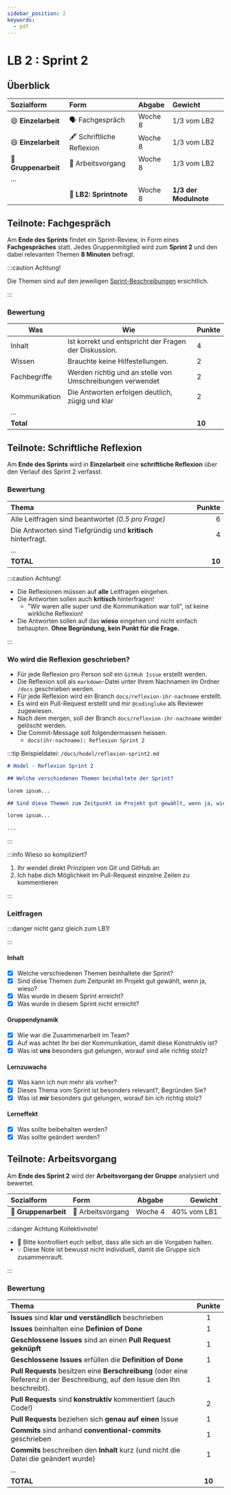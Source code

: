 ```yaml
---
sidebar_position: 2
keywords:
  - pdf
---
```


# LB 2 : Sprint 2

## Überblick

| Sozialform               | Form                      | Abgabe  | Gewicht               |
| :----------------------- | :------------------------ | :------ | :-------------------- |
| :smile: **Einzelarbeit** | 🗣️ Fachgespräch           | Woche 8 | 1/3 vom LB2           |
| :smile: **Einzelarbeit** | 🖋️ Schriftliche Reflexion | Woche 8 | 1/3 vom LB2           |
| 👬 **Gruppenarbeit**     | 👷 Arbeitsvorgang         | Woche 8 | 1/3 vom LB2           |
| ...                      |                           |         |                       |
|                          | 🏅 **LB2: Sprintnote**    | Woche 8 | **1/3 der Modulnote** |

## Teilnote: Fachgespräch

Am **Ende des Sprints** findet ein Sprint-Review, in Form eines
**Fachgespräches** statt. Jedes Gruppenmitglied wird zum **Sprint 2** und den
dabei relevanten Themen **8 Minuten** befragt.

:::caution Achtung!

Die Themen sind auf den jeweiligen [Sprint-Beschreibungen](../sprints/index.md)
ersichtlich.

:::

### Bewertung

| Was           | Wie                                                       | Punkte |
| ------------- | --------------------------------------------------------- | ------ |
| Inhalt        | Ist korrekt und entspricht der Fragen der Diskussion.     | 4      |
| Wissen        | Brauchte keine Hilfestellungen.                           | 2      |
| Fachbegriffe  | Werden richtig und an stelle von Umschreibungen verwendet | 2      |
| Kommunikation | Die Antworten erfolgen deutlich, zügig und klar           | 2      |
| ...           |                                                           |        |
| **Total**     |                                                           | **10** |

## Teilnote: Schriftliche Reflexion

Am **Ende des Sprints** wird in **Einzelarbeit** eine **schriftliche Reflexion**
über den Verlauf des Sprint 2 verfasst.

### Bewertung

| Thema                                                        | Punkte |
| :----------------------------------------------------------- | -----: |
| Alle Leitfragen sind beantwortet _(0.5 pro Frage)_           |      6 |
| Die Antworten sind Tiefgründig und **kritisch** hinterfragt. |      4 |
| ...                                                          |        |
| **TOTAL**                                                    | **10** |

:::caution Achtung!

- Die Reflexionen müssen auf **alle** Leitfragen eingehen.
- Die Antworten sollen auch **kritisch** hinterfragen!
  - "Wir waren alle super und die Kommunikation war toll", ist keine wirkliche
    Reflexion!
- Die Antworten sollen auf das **wieso** eingehen und nicht einfach behaupten.
  **Ohne Begründung, kein Punkt für die Frage.**

:::

### Wo wird die Reflexion geschrieben?

- Für jede Reflexion pro Person soll ein `GitHub Issue` erstellt werden.
- Die Reflexion soll als `markdown`-Datei unter Ihrem Nachnamen im Ordner
  `/docs` geschrieben werden.
- Für jede Reflexion wird ein Branch `docs/reflexion-ihr-nachname` erstellt.
- Es wird ein Pull-Request erstellt und mir `@codingluke` als Reviewer
  zugewiesen.
- Nach dem mergen, soll der Branch `docs/reflexion-ihr-nachname` wieder gelöscht
  werden.
- Die Commit-Message soll folgendermassen heissen.
  - `docs(ihr-nachname): Reflexion Sprint 2`

:::tip Beispieldatei: `/docs/hodel/reflexion-sprint2.md`

```markdown
# Hodel - Reflexion Sprint 2

## Welche verschiedenen Themen beinhaltete der Sprint?

lorem ipsum...

## Sind diese Themen zum Zeitpunkt im Projekt gut gewählt, wenn ja, wieso?

lorem ipsum...

...
```

:::

:::info Wieso so kompliziert?

1. Ihr wendet direkt Prinzipien von Git und GitHub an
2. Ich habe dich Möglichkeit im Pull-Request einzelne Zeilen zu kommentieren

:::

### Leitfragen

:::danger nicht ganz gleich zum LB1!

:::

#### Inhalt

- [x] Welche verschiedenen Themen beinhaltete der Sprint?
- [x] Sind diese Themen zum Zeitpunkt im Projekt gut gewählt, wenn ja, wieso?
- [x] Was wurde in diesem Sprint erreicht?
- [x] Was wurde in diesem Sprint nicht erreicht?

#### Gruppendynamik

- [x] Wie war die Zusammenarbeit im Team?
- [x] Auf was achtet Ihr bei der Kommunikation, damit diese Konstruktiv ist?
- [x] Was ist **uns** besonders gut gelungen, worauf sind alle richtig stolz?

#### Lernzuwachs

- [x] Was kann ich nun mehr als vorher?
- [x] Dieses Thema vom Sprint ist besonders relevant?, Begründen Sie?
- [x] Was ist **mir** besonders gut gelungen, worauf bin ich richtig stolz?

#### Lerneffekt

- [x] Was sollte beibehalten werden?
- [x] Was sollte geändert werden?

## Teilnote: Arbeitsvorgang

Am **Ende des Sprint 2** wird der **Arbeitsvorgang der Gruppe** analysiert und
bewertet.

| Sozialform           | Form              | Abgabe  |     Gewicht |
| :------------------- | :---------------- | :-----: | ----------: |
| 👬 **Gruppenarbeit** | 👷 Arbeitsvorgang | Woche 4 | 40% vom LB1 |

:::danger Achtung Kollektivnote!

- 👮 Bitte kontrolliert euch selbst, dass alle sich an die Vorgaben halten.
- 💡 Diese Note ist bewusst nicht individuell, damit die Gruppe sich
  zusammenrauft.

:::

### Bewertung

| Thema                                                                                                                         | Punkte |
| :---------------------------------------------------------------------------------------------------------------------------- | :----: |
| **Issues** sind **klar und verständlich** beschrieben                                                                         |   1    |
| **Issues** beinhalten eine **Definion of Done**                                                                               |   1    |
| **Geschlossene Issues** sind an einen **Pull Request geknüpft**                                                               |   1    |
| **Geschlossene Issues** erfüllen die **Definition of Done**                                                                   |   1    |
| **Pull Requests** besitzen eine **Berschreibung** (oder eine Referenz in der Beschreibung, auf den Issue den Ihn beschreibt). |   1    |
| **Pull Requests** sind **konstruktiv** kommentiert (auch Code!)                                                               |   2    |
| **Pull Requests** beziehen sich **genau auf einen** Issue                                                                     |   1    |
| **Commits** sind anhand **conventional-commits** geschrieben                                                                  |   1    |
| **Commits** beschreiben den **Inhalt** kurz (und nicht die Datei die geändert wurde)                                          |   1    |
| ...                                                                                                                           |        |
| **TOTAL**                                                                                                                     | **10** |
